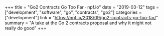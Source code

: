 +++
title = "Go2 Contracts Go Too Far · npf.io"
date = "2019-03-12"
tags = ["development", "software", "go", "contracts", "go2"]
categories = ["development"]
link = "https://npf.io/2018/09/go2-contracts-go-too-far/"
summary = "A take at the Go 2 contracts proposal and why it might not really do good"
+++

